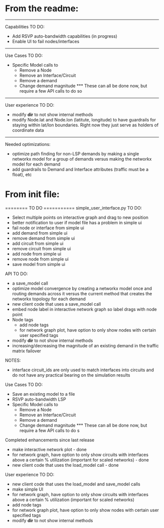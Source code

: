 From the readme:
=====

--------------
Capabilities TO DO:
- Add RSVP auto-bandwidth capabilities (in progress)
- Enable UI to fail nodes/interfaces

--------------
Use Cases TO DO:
- Specific Model calls to
    - Remove a Node
    - Remove an Interface/Circuit
    - Remove a demand
    - Change demand magnitude
    *** These can all be done now, but require a few API calls to do so

--------------
User experience TO DO:
- modify __dir__ to not show internal methods
- modify Node.lat and Node.lon (latitute, longitude) to have guardrails for 
staying within lat/lon boundaries.  Right now they just serve as holders of 
coordinate data

--------------
Needed optimizations:
- optimize path finding for non-LSP demands by making a single networkx model for a group of demands versus making the networkx model for each demand
- add guardrails to Demand and Interface attributes (traffic must be a float), etc


From init file:
====

======== TO DO ===========
simple_user_interface.py TO DO:
- Select multiple points on interactive graph and drag to new position
- better notification to user if model file has a problem in simple ui
- fail node or interface from simple ui
- add demand from simple ui
- remove demand from simple ui
- add circuit from simple ui
- remove circuit from simple ui
- add node from simple ui
- remove node from simple ui
- save model from simple ui

API TO DO:
- a save_model call
- optimize model convergence by creating a networkx model once and routing
  demands across it versus the current method that creates the networkx topology
  for each demand
- new client code that uses a save_model call
- embed node label in interactive network graph so label drags with node point
- Node tags
    - add node tags
    - for network graph plot, have option to only show nodes with 
      certain user specified tags
- modify __dir__ to not show internal methods
- increasing/decreasing the magnitude of an existing demand in the traffic matrix failover       

NOTES:
- interface circuit_ids are only used to match interfaces into circuits and do
not have any practical bearing on the simulation results


Use Cases TO DO:
- Save an existing model to a file
- RSVP auto-bandwidth LSP
- Specific Model calls to
    - Remove a Node
    - Remove an Interface/Circuit
    - Remove a demand
    - Change demand magnitude
    *** These can all be done now, but require a few API calls to do s


Completed enhancements since last release
- make interactive network plot - done
- for network graph, have option to only show circuits with interfaces above a 
  certain % utilization (important for scaled networks) - done
- new client code that uses the load_model call - done


User experience TO DO:
- new client code that uses the load_model and save_model calls
- make simple UI
- for network graph, have option to only show circuits with interfaces above a 
  certain % utilization (important for scaled networks)
- add node tags
- for network graph plot, have option to only show nodes with certain user specified tags
- modify __dir__ to not show internal methods